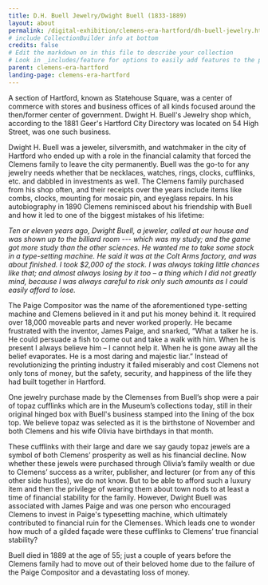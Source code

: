 ```yaml
---
title: D.H. Buell Jewelry/Dwight Buell (1833-1889)
layout: about
permalink: /digital-exhibition/clemens-era-hartford/dh-buell-jewelry.html
# include CollectionBuilder info at bottom
credits: false
# Edit the markdown on in this file to describe your collection
# Look in _includes/feature for options to easily add features to the page
parent: clemens-era-hartford
landing-page: clemens-era-hartford
---
```


A section of Hartford, known as Statehouse Square, was a center of commerce with stores and business offices of all kinds focused around the then/former center of government. Dwight H. Buell's Jewelry shop which, according to the 1881 Geer's Hartford City Directory was located on 54 High Street, was one such business. 

Dwight H. Buell was a jeweler, silversmith, and watchmaker in the city of Hartford who ended up with a role in the financial calamity that forced the Clemens family to leave the city permanently. Buell was the go-to for any jewelry needs whether that be necklaces, watches, rings, clocks, cufflinks, etc. and dabbled in investments as well. The Clemens family purchased from his shop often, and their receipts over the years include items like combs, clocks, mounting for mosaic pin, and eyeglass repairs. In his autobiography in 1890 Clemens reminisced about his friendship with Buell and how it led to one of the biggest mistakes of his lifetime:

_Ten or eleven years ago, Dwight Buell, a jeweler, called at our house and was shown up to the billiard room --- which was my study; and the game got more study than the other sciences. He wanted me to take some stock in a type-setting machine. He said it was at the Colt Arms factory, and was about finished. I took $2,000 of the stock. I was always taking little chances like that; and almost always losing by it too – a thing which I did not greatly mind, because I was always careful to risk only such amounts as I could easily afford to lose._

The Paige Compositor was the name of the aforementioned type-setting machine and Clemens believed in it and put his money behind it. It required over 18,000 moveable parts and never worked properly. He became frustrated with the inventor, James Paige, and snarked, “What a talker he is. He could persuade a fish to come out and take a walk with him. When he is present I always believe him – I cannot help it. When he is gone away all the belief evaporates. He is a most daring and majestic liar.” Instead of revolutionizing the printing industry it failed miserably and cost Clemens not only tons of money, but the safety, security, and happiness of the life they had built together in Hartford.  

One jewelry purchase made by the Clemenses from Buell’s shop were a pair of topaz cufflinks which are in the Museum’s collections today, still in their original hinged box with Buell's business stamped into the lining of the box top. We believe topaz was selected as it is the birthstone of November and both Clemens and his wife Olivia have birthdays in that month. 

These cufflinks with their large and dare we say gaudy topaz jewels are a symbol of both Clemens’ prosperity as well as his financial decline. Now whether these jewels were purchased through Olivia’s family wealth or due to Clemens’ success as a writer, publisher, and lecturer (or from any of this other side hustles), we do not know. But to be able to afford such a luxury item and then the privilege of wearing them about town nods to at least a time of financial stability for the family. However, Dwight Buell was associated with James Paige and was one person who encouraged Clemens to invest in Paige's typesetting machine, which ultimately contributed to financial ruin for the Clemenses. Which leads one to wonder how much of a gilded façade were these cufflinks to Clemens’ true financial stability?

Buell died in 1889 at the age of 55; just a couple of years before the Clemens family had to move out of their beloved home due to the failure of the Paige Compositor and a devastating loss of money.